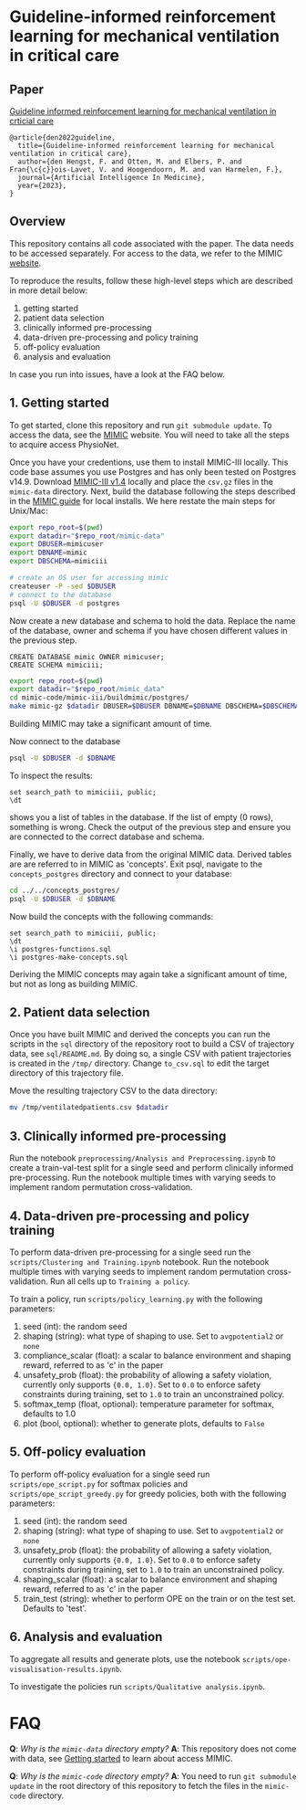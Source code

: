 # Guideline-informed reinforcement learning for mechanical ventilation in critical care


## Paper
[Guideline informed reinforcement learning for mechanical ventilation in crticial care](https://link-to-paper.org)
```
@article{den2022guideline,
  title={Guideline-informed reinforcement learning for mechanical ventilation in critical care},
  author={den Hengst, F. and Otten, M. and Elbers, P. and Fran{\c{c}}ois-Lavet, V. and Hoogendoorn, M. and van Harmelen, F.},
  journal={Artificial Intelligence In Medicine},
  year={2023},
}
```

## Overview
This repository contains all code associated with the paper. The data needs to be accessed separately. For access to the data, we refer to the MIMIC [website](https://mimic-mit-edu.vu-nl.idm.oclc.org/docs/gettingstarted/).

To reproduce the results, follow these high-level steps which are described in more detail below:
1. getting started
2. patient data selection
3. clinically informed pre-processing
4. data-driven pre-processing and policy training
5. off-policy evaluation
6. analysis and evaluation

In case you run into issues, have a look at the FAQ below.


## 1. Getting started
To get started, clone this repository and run ``git submodule update``. To access the data, see the [MIMIC](https://mimic-mit-edu.vu-nl.idm.oclc.org/docs/gettingstarted/) website. You will need to take all the steps to acquire access PhysioNet. 

Once you have your credentions, use them to install MIMIC-III locally. This code base assumes you use Postgres and has only been tested on Postgres v14.9. Download [MIMIC-III v1.4](https://physionet.org/content/mimiciii/1.4/) locally and place the ``csv.gz`` files in the ``mimic-data`` directory. Next, build the database following the steps described in the [MIMIC guide](https://mimic-mit-edu.vu-nl.idm.oclc.org/docs/gettingstarted/local/install-mimic-locally-ubuntu/) for local installs. We here restate the main steps for Unix/Mac:
```bash
export repo_root=$(pwd)
export datadir="$repo_root/mimic-data"
export DBUSER=mimicuser
export DBNAME=mimic
export DBSCHEMA=mimiciii

# create an OS user for accessing mimic
createuser -P -sed $DBUSER
# connect to the database
psql -U $DBUSER -d postgres
```

Now create a new database and schema to hold the data. Replace the name of the database, owner and schema if you have chosen different values in the previous step.
```psql
CREATE DATABASE mimic OWNER mimicuser;
CREATE SCHEMA mimiciii;
```

```bash
export repo_root=$(pwd)
export datadir="$repo_root/mimic_data"
cd mimic-code/mimic-iii/buildmimic/postgres/
make mimic-gz $datadir DBUSER=$DBUSER DBNAME=$DBNAME DBSCHEMA=$DBSCHEMA
```
Building MIMIC may take a significant amount of time.

Now connect to the database
```bash
psql -U $DBUSER -d $DBNAME
```
To inspect the results:
```psql
set search_path to mimiciii, public;
\dt
```
shows you a list of tables in the database. If the list of empty (0 rows), something is wrong. Check the output of the previous step and ensure you are connected to the correct database and schema.

Finally, we have to derive data from the original MIMIC data. Derived tables are are referred to in MIMIC as 'concepts'. Exit psql, navigate to the `concepts_postgres` directory and connect to your database:
```bash
cd ../../concepts_postgres/
psql -U $DBUSER -d $DBNAME
```

Now build the concepts with the following commands:
```psql
set search_path to mimiciii, public;
\dt
\i postgres-functions.sql
\i postgres-make-concepts.sql
```
Deriving the MIMIC concepts may again take a significant amount of time, but not as long as building MIMIC.

## 2. Patient data selection
Once you have built MIMIC and derived the concepts you can run the scripts in the `sql` directory of the repository root to build a CSV of trajectory data, see `sql/README.md`.
By doing so, a single CSV with patient trajectories is created in the `/tmp/` directory. Change `to_csv.sql` to edit the target directory of this trajectory file.

Move the resulting trajectory CSV to the data directory:
```bash
mv /tmp/ventilatedpatients.csv $datadir
```

## 3. Clinically informed pre-processing
Run the notebook `preprocessing/Analysis and Preprocessing.ipynb` to create a train-val-test split for a single seed and perform clinically informed pre-processing. Run the notebook multiple times with varying seeds to implement random permutation cross-validation.

## 4. Data-driven pre-processing and policy training
To perform data-driven pre-processing for a single seed run the `scripts/Clustering and Training.ipynb` notebook. Run the notebook multiple times with varying seeds to implement random permutation cross-validation. Run all cells up to ``Training a policy``.

To train a policy, run ``scripts/policy_learning.py`` with the following parameters:

1. seed (int): the random seed
2. shaping (string): what type of shaping to use. Set to `avgpotential2` or `none`
3. compliance_scalar (float): a scalar to balance environment and shaping reward, referred to as 'c' in the paper
4. unsafety_prob (float): the probability of allowing a safety violation, currently only supports ``{0.0, 1.0}``. Set to `0.0` to enforce safety constraints during training, set to `1.0` to train an unconstrained policy.
5. softmax_temp (float, optional): temperature parameter for softmax, defaults to 1.0
6. plot (bool, optional): whether to generate plots, defaults to `False`


## 5. Off-policy evaluation
To perform off-policy evaluation for a single seed run `scripts/ope_script.py` for softmax policies and `scripts/ope_script_greedy.py` for greedy policies, both
with the following parameters:

1. seed (int): the random seed
2. shaping (string): what type of shaping to use. Set to `avgpotential2` or `none`
3. unsafety_prob (float): the probability of allowing a safety violation, currently only supports ``{0.0, 1.0}``. Set to `0.0` to enforce safety constraints during training, set to `1.0` to train an unconstrained policy.
4. shaping_scalar (float): a scalar to balance environment and shaping reward, referred to as 'c' in the paper
5. train_test (string): whether to perform OPE on the train or on the test set. Defaults to 'test'.


## 6. Analysis and evaluation
To aggregate all results and generate plots, use the notebook ``scripts/ope-visualisation-results.ipynb``.

To investigate the policies run ``scripts/Qualitative analysis.ipynb``.

# FAQ
**Q**: *Why is the `mimic-data` directory empty?*
**A**: This repository does not come with data, see [Getting started](#1.-Getting-started) to learn about access MIMIC.

**Q**: *Why is the `mimic-code` directory empty?*
**A**: You need to run `git submodule update` in the root directory of this repository to fetch the files in the `mimic-code` directory.